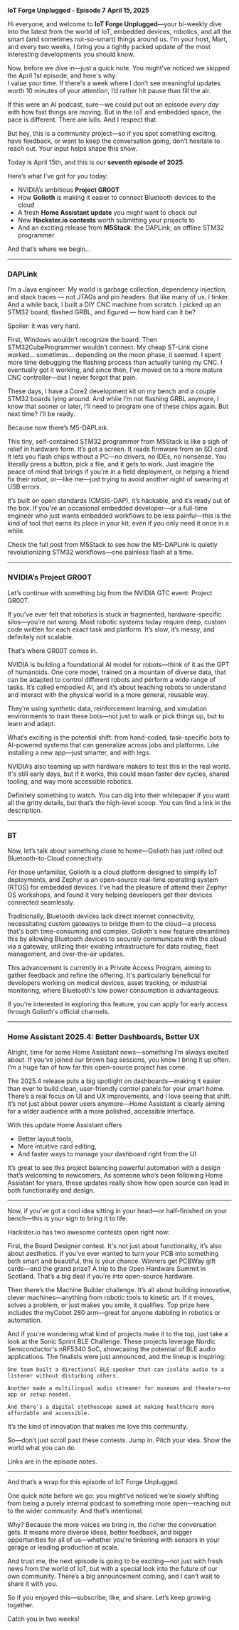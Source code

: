 **IoT Forge Unplugged - Episode 7**
**April 15, 2025**


Hi everyone, and welcome to **IoT Forge Unplugged**—your bi-weekly dive into the latest from the world of IoT, embedded devices, robotics, and all the smart (and sometimes not-so-smart) things around us. I'm your host, Mart, and every two weeks, I bring you a tightly packed update of the most interesting developments you should know.

Now, before we dive in—just a quick note. You might’ve noticed we skipped the April 1st episode, and here's why:  
I value your time. If there's a week where I don’t see meaningful updates worth 10 minutes of your attention, I’d rather hit pause than fill the air.  

If this were an AI podcast, sure—we could put out an episode *every day* with how fast things are moving. But in the IoT and embedded space, the pace is different. There are lulls. And I respect that.  

But hey, this is a community project—so if you spot something exciting, have feedback, or want to keep the conversation going, don’t hesitate to reach out. Your input helps shape this show.

Today is April 15th, and this is our **seventh episode of 2025**.

Here’s what I’ve got for you today:
- NVIDIA’s ambitious **Project GR00T**  
- How **Golioth** is making it easier to connect Bluetooth devices to the cloud  
- A fresh **Home Assistant update** you might want to check out  
- New **Hackster.io contests** worth submitting your projects to  
- And an exciting release from **M5Stack**: the DAPLink, an offline STM32 programmer  

And that’s where we begin…

---

### DAPLink

I’m a Java engineer. My world is garbage collection, dependency injection, and stack traces — not JTAGs and pin headers. But like many of us, I tinker. And a while back, I built a DIY CNC machine from scratch. I picked up an STM32 board, flashed GRBL, and figured — how hard can it be?

Spoiler: it was very hard.

First, Windows wouldn’t recognize the board. Then STM32CubeProgrammer wouldn’t connect. My cheap ST-Link clone worked… sometimes… depending on the moon phase, it seemed. I spent more time debugging the flashing process than actually tuning my CNC. I eventually got it working, and since then, I’ve moved on to a more mature CNC controller—but I never forgot that pain.

These days, I  have a Core2 development kit on my bench and a couple STM32 boards lying around. And while I’m not flashing GRBL anymore, I know that sooner or later, I’ll need to program one of these chips again. But next time? I’ll be ready.

Because now there’s M5-DAPLink.

This tiny, self-contained STM32 programmer from M5Stack is like a sigh of relief in hardware form. It’s got a screen. It reads firmware from an SD card. It lets you flash chips without a PC—no drivers, no IDEs, no nonsense. You literally press a button, pick a file, and it gets to work. Just imagine the peace of mind that brings if you're in a field deployment, or helping a friend fix their robot, or—like me—just trying to avoid another night of swearing at USB errors.

It’s built on open standards (CMSIS-DAP), it’s hackable, and it’s ready out of the box. If you're an occasional embedded developer—or a full-time engineer who just wants embedded workflows to be less painful—this is the kind of tool that earns its place in your kit, even if you only need it once in a while.

Check the full post from M5Stack to see how the M5-DAPLink is quietly revolutionizing STM32 workflows—one painless flash at a time.

---
### NVIDIA’s Project GR00T

Let’s continue with something big from the NVIDIA GTC event: Project GR00T.

If you’ve ever felt that robotics is stuck in fragmented, hardware-specific silos—you’re not wrong. Most robotic systems today require deep, custom code written for each exact task and platform. It’s slow, it’s messy, and definitely not scalable.

That’s where GR00T comes in.

NVIDIA is building a foundational AI model for robots—think of it as the GPT of humanoids. One core model, trained on a mountain of diverse data, that can be adapted to control different robots and perform a wide range of tasks. It’s called embodied AI, and it’s about teaching robots to understand and interact with the physical world in a more general, reusable way.

They’re using synthetic data, reinforcement learning, and simulation environments to train these bots—not just to walk or pick things up, but to learn and adapt.

What’s exciting is the potential shift: from hand-coded, task-specific bots to AI-powered systems that can generalize across jobs and platforms. Like installing a new app—just smarter, and with legs.

NVIDIA’s also teaming up with hardware makers to test this in the real world. It's still early days, but if it works, this could mean faster dev cycles, shared tooling, and way more accessible robotics.

Definitely something to watch. You can dig into their whitepaper if you want all the gritty details, but that’s the high-level scoop. You can find a link in the description.

---
 ### BT

 Now, let’s talk about something close to home—Golioth has just rolled out Bluetooth-to-Cloud connectivity.​

For those unfamiliar, Golioth is a cloud platform designed to simplify IoT deployments, and Zephyr is an open-source real-time operating system (RTOS) for embedded devices. I’ve had the pleasure of attend their Zephyr OS workshops, and found it very helping developers get their devices connected seamlessly.​

Traditionally, Bluetooth devices lack direct internet connectivity, necessitating custom gateways to bridge them to the cloud—a process that's both time-consuming and complex. Golioth's new feature streamlines this by allowing Bluetooth devices to securely communicate with the cloud via a gateway, utilizing their existing infrastructure for data routing, fleet management, and over-the-air updates.​

This advancement is currently in a Private Access Program, aiming to gather feedback and refine the offering. It's particularly beneficial for developers working on medical devices, asset tracking, or industrial monitoring, where Bluetooth's low power consumption is advantageous.​

If you're interested in exploring this feature, you can apply for early access through Golioth's official channels.

---

### Home Assistant 2025.4: Better Dashboards, Better UX

Alright, time for some Home Assistant news—something I’m always excited about. If you’ve joined our brown bag sessions, you know I bring it up often. I’m a huge fan of how far this open-source project has come.

The 2025.4 release puts a big spotlight on dashboards—making it easier than ever to build clean, user-friendly control panels for your smart home. There’s a real focus on UI and UX improvements, and I love seeing that shift. It’s not just about power users anymore—Home Assistant is clearly aiming for a wider audience with a more polished, accessible interface.

With this update Home Assistant offers
-    Better layout tools, 
- More intuitive card editing,
- And faster ways to manage your dashboard right from the UI

It’s great to see this project balancing powerful automation with a design that’s welcoming to newcomers. As someone who’s been following Home Assistant for years, these updates really show how open source can lead in both functionality and design.

---

Now, if you’ve got a cool idea sitting in your head—or half-finished on your bench—this is your sign to bring it to life.

Hackster.io has two awesome contests open right now:

First, the Board Designer contest. It's not just about functionality, it’s also about aesthetics. If you’ve ever wanted to turn your PCB into something both smart and beautiful, this is your chance. Winners get PCBWay gift cards—and the grand prize? A trip to the Open Hardware Summit in Scotland. That’s a big deal if you're into open-source hardware.

Then there’s the Machine Builder challenge. It’s all about building innovative, clever machines—anything from robotic tools to kinetic art. If it moves, solves a problem, or just makes you smile, it qualifies. Top prize here includes the myCobot 280 arm—great for anyone dabbling in robotics or automation.

And if you're wondering what kind of projects make it to the top, just take a look at the Sonic Sprint BLE Challenge. These projects leverage Nordic Semiconductor's nRF5340 SoC, showcasing the potential of BLE audio applications.​ The finalists were just announced, and the lineup is inspiring:

    One team built a directional BLE speaker that can isolate audio to a listener without disturbing others.

    Another made a multilingual audio streamer for museums and theaters—no app or setup needed.

    And there’s a digital stethoscope aimed at making healthcare more affordable and accessible.

It’s the kind of innovation that makes me love this community.

So—don’t just scroll past these contests. Jump in. Pitch your idea. Show the world what you can do.

Links are in the episode notes.

---
And that’s a wrap for this episode of IoT Forge Unplugged.

One quick note before we go: you might’ve noticed we’re slowly shifting from being a purely internal podcast to something more open—reaching out to the wider community. And that’s intentional.

Why? Because the more voices we bring in, the richer the conversation gets. It means more diverse ideas, better feedback, and bigger opportunities for all of us—whether you’re tinkering with sensors in your garage or leading production at scale.

And trust me, the next episode is going to be exciting—not just with fresh news from the world of IoT, but with a special look into the future of our own community. There’s a big announcement coming, and I can’t wait to share it with you.

So if you enjoyed this—subscribe, like, and share. Let’s keep growing together.

Catch you in two weeks!




